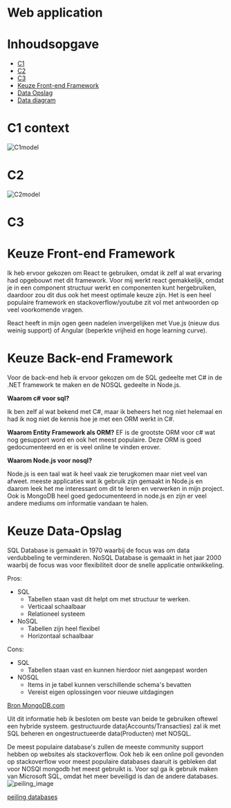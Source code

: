 # Web application

# Inhoudsopgave

-   [C1](#C1)
-   [C2](#C2)
-   [C3](#C3)
-   [Keuze Front-end Framework](#Keuze-Front-end-Framework)
-   [Data Opslag](#keuze-data-opslag)
-   [Data diagram](#Data-diagram)



# C1 context
![C1model](https://user-images.githubusercontent.com/79853948/164454842-9ea83dcd-d351-4567-bf42-d485b6709271.png)
# C2
![C2model](https://user-images.githubusercontent.com/79853948/164454929-509462e5-cfd3-44c9-9626-658f478dccd4.png)
# C3

# Keuze Front-end Framework

Ik heb ervoor gekozen om React te gebruiken, omdat ik zelf al wat ervaring had opgebouwt met dit framework.
Voor mij werkt react gemakkelijk, omdat je in een component structuur werkt en componenten kunt hergebruiken, daardoor zou dit dus ook het meest optimale keuze zijn. 
Het is een heel populaire framework en stackoverflow/youtube zit vol met antwoorden op veel voorkomende vragen.

React heeft in mijn ogen geen nadelen invergelijken met Vue.js (nieuw dus weinig support) of Angular (beperkte vrijheid en hoge learning curve).

# Keuze Back-end Framework

Voor de back-end heb ik ervoor gekozen om de SQL gedeelte met C# in de .NET framework te maken en de NOSQL gedeelte in Node.js.

**Waarom c# voor sql?**

Ik ben zelf al wat bekend met C#, maar ik beheers het nog niet helemaal en had ik nog niet de kennis hoe je met een ORM werkt in C#.

**Waarom Entity Framework als ORM?**
EF is de grootste ORM voor c# wat nog gesupport word en ook het meest populaire. Deze ORM is goed gedocumenteerd en er is veel online te vinden erover.


**Waarom Node.js voor nosql?**

Node.js is een taal wat ik heel vaak zie terugkomen maar niet veel van afweet. meeste applicaties wat ik gebruik zijn gemaakt in Node.js en daarom leek het me interessant om dit te leren en verwerken in mijn project. Ook is MongoDB heel goed gedocumenteerd in node.js en zijn er veel andere mediums om informatie vandaan te halen.



# Keuze Data-Opslag
SQL Database is gemaakt in 1970 waarbij de focus was om data verdubbeling te verminderen. 
NoSQL Database is gemaakt in het jaar 2000 waarbij de focus was voor flexibiliteit door de snelle applicatie ontwikkeling.

Pros:
*  SQL
    -   Tabellen staan vast dit helpt om met structuur te werken.
    -   Verticaal schaalbaar
    -   Relationeel systeem
*   NoSQL
    -	Tabellen zijn heel flexibel
    -	Horizontaal schaalbaar

Cons:
* SQL
  -	Tabellen staan vast en kunnen hierdoor niet aangepast worden
* NOSQL
    - Items in je tabel kunnen verschillende schema's bevatten
    - Vereist eigen oplossingen voor nieuwe uitdagingen

[Bron MongoDB.com](https://www.mongodb.com/nosql-explained/nosql-vs-sql)

Uit dit informatie heb ik besloten om beste van beide te gebruiken oftewel een hybride systeem.
gestructuurde data(Accounts/Transacties) zal ik met SQL beheren en ongestructueerde data(Producten) met NOSQL.

De meest populaire database's zullen de meeste community support hebben op websites als stackoverflow. Ook heb ik een online poll gevonden op stackoverflow voor meest populaire databases
daaruit is gebleken dat voor NOSQl mongodb het meest gebruikt is. Voor sql ga ik gebruik maken van Microsoft SQL, omdat het meer beveiligd is dan de andere databases.
![peiling_image](https://user-images.githubusercontent.com/79853948/164269996-9374b0ae-a11f-47b2-a7c0-9b2c0836977e.png)

[peiling databases](https://insights.stackoverflow.com/survey/2021#most-popular-technologies-database-prof)

<!-- # Data diagram
![sql-img](https://user-images.githubusercontent.com/79853948/164265722-031f5f0d-6bbf-43d6-a7c8-5ce85fe5e514.png)
![nosql-img](https://user-images.githubusercontent.com/79853948/164265909-753a37d5-ccf2-43c7-bd77-dc9b2b25706f.png)

Met de blauwe kleur geef ik de SQL database aan en groen NOSQL. -->
